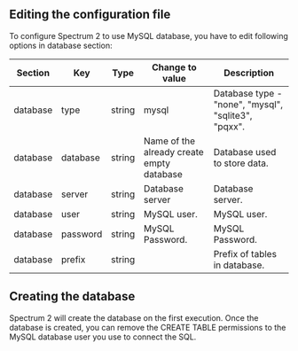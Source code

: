 ## Editing the configuration file

To configure Spectrum 2 to use MySQL database, you have to edit following options in database section:

Section | Key | Type | Change to value | Description
--------|-----|------|-----------------|------------
database| type | string | mysql | Database type - "none", "mysql", "sqlite3", "pqxx".
database| database | string | Name of the already create empty database | Database used to store data.
database| server | string | Database server | Database server.
database| user | string | MySQL user. | MySQL user.
database| password | string | MySQL Password. | MySQL Password.
database| prefix | string | | Prefix of tables in database.

## Creating the database

Spectrum 2 will create the database on the first execution. Once the database is created, you can remove the CREATE TABLE permissions to the MySQL database user you use to connect the SQL.